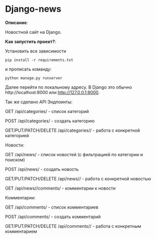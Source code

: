 # Django-news
 **Описание**:  

Новостной сайт на Django.

 **Как запустить проект?**: 
 
  Установить все зависимости
  
 ```
 pip install -r requirements.txt
```

и прописать команду:
 ```
python manage.py runserver
```
Далее перейти по локальному адресу. В Django это обычно http://localhost:8000 или http://127.0.0.1:8000. 

Так же сделано API
Эндпоинты:

GET /api/categories/ - список категорий

POST /api/categories/ - создать категорию

GET/PUT/PATCH/DELETE /api/categories/<id>/ - работа с конкретной категорией

Новости:

GET /api/news/ - список новостей (с фильтрацией по категории и поиском)

POST /api/news/ - создать новость

GET/PUT/PATCH/DELETE /api/news/<id>/ - работа с конкретной новостью

GET /api/news/<id>/comments/ - комментарии к новости

Комментарии:

GET /api/comments/ - список комментариев

POST /api/comments/ - создать комментарий

GET/PUT/PATCH/DELETE /api/comments/<id>/ - работа с конкретным комментарием

